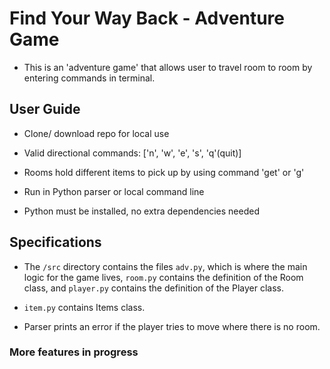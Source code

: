 # Find Your Way Back - Adventure Game

* This is an 'adventure game' that allows user to travel room to room by entering commands in terminal. 


## User Guide
* Clone/ download repo for local use

* Valid directional commands: ['n', 'w', 'e', 's', 'q'(quit)]

* Rooms hold different items to pick up by using command 'get' or 'g'

* Run in Python parser or local command line

* Python must be installed, no extra dependencies needed


## Specifications
* The `/src` directory contains the files `adv.py`, which is where the main logic for the game lives, `room.py` contains the definition of the Room class, and `player.py` contains the definition of the Player class.

* `item.py` contains Items class.

* Parser prints an error if the player tries to move where there is no room.



### More features in progress

 

